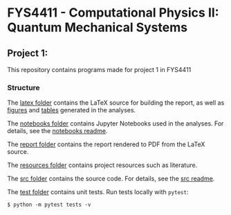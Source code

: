 # FYS4411 - Computational Physics II: Quantum Mechanical Systems

## Project 1:

This repository contains programs made for project 1 in FYS4411

### Structure

The [latex folder](https://github.com/nicolossus/FYS4411-Project1/tree/main/latex) contains the LaTeX source for building the report, as well as [figures](https://github.com/nicolossus/FYS4411-Project1/tree/main/latex/figures) and [tables](https://github.com/nicolossus/FYS4411-Project1/tree/main/tables) generated in the analyses.

The [notebooks folder](https://github.com/nicolossus/FYS4411-Project1/tree/main/notebooks) contains Jupyter Notebooks used in the analyses. For details, see the [notebooks readme](https://github.com/nicolossus/FYS4411-Project1/blob/main/notebooks/README.md).

The [report folder](https://github.com/nicolossus/FYS4411-Project1/tree/main/report) contains the report rendered to PDF from the LaTeX source.

The [resources folder](https://github.com/nicolossus/FYS4411-Project1/tree/main/resources) contains project resources such as literature.

The [src folder](https://github.com/nicolossus/FYS4411-Project1/tree/main/src) contains the source code. For details, see the [src readme](https://github.com/nicolossus/FYS4411-Project1/blob/main/src/README.md).

The [test folder](https://github.com/FYS4411-Project1/tree/main/test) contains unit tests. Run tests locally with `pytest`:

    $ python -m pytest tests -v
